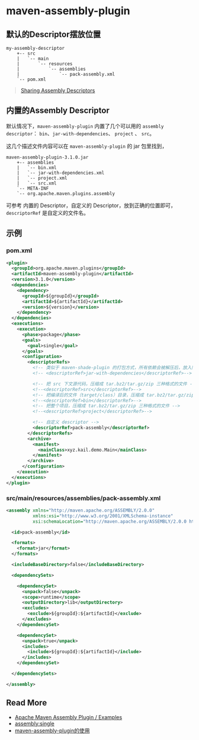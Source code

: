 
# maven-assembly-plugin



## 默认的Descriptor摆放位置

``` text
my-assembly-descriptor
    +-- src
    |   `-- main
    |       `-- resources
    |           `-- assemblies
    |               `-- pack-assembly.xml
    `-- pom.xml
```

> [Sharing Assembly Descriptors](http://maven.apache.org/plugins/maven-assembly-plugin/examples/sharing-descriptors.html)




## 内置的Assembly Descriptor

默认情况下，`maven-assembly-plugin` 内置了几个可以用的 `assembly descriptor`： `bin`、`jar-with-dependencies`、 `project` 、 `src`。


这几个描述文件内容可以在 `maven-assembly-plugin` 的 jar 包里找到，

``` text
maven-assembly-plugin-3.1.0.jar
    +-- assemblies
    |   `-- bin.xml
    |   `-- jar-with-dependencies.xml
	|   `-- project.xml
    |   `-- src.xml
    `-- META-INF
    `-- org.apache.maven.plugins.assembly
```

可参考 内置的 Descriptor，自定义的 Descriptor，放到正确的位置即可，`descriptorRef` 是自定义的文件名。




## 示例

### pom.xml

```  xml
<plugin>
  <groupId>org.apache.maven.plugins</groupId>
  <artifactId>maven-assembly-plugin</artifactId>
  <version>3.1.0</version>
  <dependencies>
    <dependency>
      <groupId>${groupId}</groupId>
      <artifactId>${artifactId}</artifactId>
      <version>${version}</version>
    </dependency>
  </dependencies>
  <executions>
    <execution>
      <phase>package</phase>
      <goals>
        <goal>single</goal>
      </goals>
      <configuration>
        <descriptorRefs>
          <!-- 类似于 maven-shade-plugin 的打包方式，所有依赖会被解压后，放入同一个jar -->
          <!-- <descriptorRef>jar-with-dependencies</descriptorRef>-->

          <!-- 把 src 下文源代码，压缩成 tar.bz2/tar.gz/zip 三种格式的文件 -->
          <!--<descriptorRef>src</descriptorRef>-->
          <!-- 把编译后的文件（target/class）目录，压缩成 tar.bz2/tar.gz/zip 三种格式的文件-->
          <!--<descriptorRef>bin</descriptorRef>-->
          <!-- 把整个项目，压缩成 tar.bz2/tar.gz/zip 三种格式的文件 -->
          <!--<descriptorRef>project</descriptorRef>-->

          <!-- 自定义 descriptor -->
          <descriptorRef>pack-assembly</descriptorRef>
        </descriptorRefs>
        <archive>
          <manifest>
            <mainClass>xyz.kail.demo.Main</mainClass>
          </manifest>
        </archive>
      </configuration>
    </execution>
  </executions>
</plugin>
```

### src/main/resources/assemblies/pack-assembly.xml

``` xml
<assembly xmlns="http://maven.apache.org/ASSEMBLY/2.0.0"
          xmlns:xsi="http://www.w3.org/2001/XMLSchema-instance"
          xsi:schemaLocation="http://maven.apache.org/ASSEMBLY/2.0.0 http://maven.apache.org/xsd/assembly-2.0.0.xsd">

  <id>pack-assembly</id>

  <formats>
    <format>jar</format>
  </formats>

  <includeBaseDirectory>false</includeBaseDirectory>

  <dependencySets>

    <dependencySet>
      <unpack>false</unpack>
      <scope>runtime</scope>
      <outputDirectory>lib</outputDirectory>
      <excludes>
        <exclude>${groupId}:${artifactId}</exclude>
      </excludes>
    </dependencySet>

    <dependencySet>
      <unpack>true</unpack>
      <includes>
        <include>${groupId}:${artifactId}</include>
      </includes>
    </dependencySet>

  </dependencySets>

</assembly>
```




## Read More

- [Apache Maven Assembly Plugin /  Examples](http://maven.apache.org/plugins/maven-assembly-plugin/examples/index.html)
- [assembly:single](http://maven.apache.org/plugins/maven-assembly-plugin/examples/single/using-container-descriptor-handlers.html)
- [maven-assembly-plugin的使用](https://www.cnblogs.com/f-zhao/p/6929814.html)